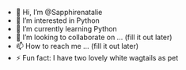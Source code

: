 - 👋 Hi, I’m @Sapphirenatalie
- 👀 I’m interested in Python
- 🌱 I’m currently learning Python
- 💞️ I’m looking to collaborate on ... (fill it out later)
- 📫 How to reach me ... (fill it out later)
- ⚡ Fun fact: I have two lovely white wagtails as pet

<!---
Sapphirenatalie/Sapphirenatalie is a ✨ special ✨ repository because its `README.md` (this file) appears on your GitHub profile.
You can click the Preview link to take a look at your changes.
--->
